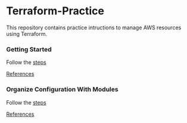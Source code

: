 # Terraform-Practice
This repository contains practice intructions to manage AWS resources using Terraform.

### Getting Started
Follow the [steps](https://github.com/juliehub/Terraform-Practice/blob/master/Getting_Started.md)

[References](https://learn.hashicorp.com/collections/terraform/aws-get-started)

### Organize Configuration With Modules
Follow the [steps](https://github.com/juliehub/Terraform-Practice/blob/master/modules.md)

[References](https://learn.hashicorp.com/tutorials/terraform/module)
